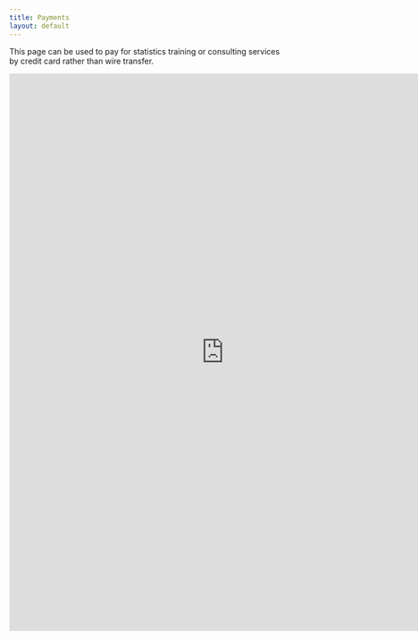 ```yaml
---
title: Payments
layout: default
---
```


This page can be used to pay for statistics training or consulting services by credit card rather than wire transfer.

<iframe width="768" height="998" src="https://zohosecurepay.com/checkout/ln0zy71-so1krugdh2nkh/Payment-for-statistics-training-or-consulting" style="border:none;"></iframe>
